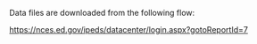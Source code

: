 Data files are downloaded from the following flow:

https://nces.ed.gov/ipeds/datacenter/login.aspx?gotoReportId=7
